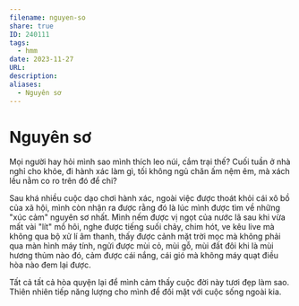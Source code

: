 ```yaml
---
filename: nguyen-so
share: true
ID: 240111
tags:
  - hmm
date: 2023-11-27
URL: 
description: 
aliases:
  - Nguyên sơ
---
```


# Nguyên sơ
Mọi người hay hỏi mình sao mình thích leo núi, cắm trại thế? Cuối tuần ở nhà nghỉ cho khỏe, đi hành xác làm gì, tối không ngủ chăn ấm nệm êm, mà xách lều nằm co ro trên đó để chi?

Sau khá nhiều cuộc dạo chơi hành xác, ngoài việc được thoát khỏi cái xô bồ của xã hội, mình còn nhận ra được rằng đó là lúc mình được tìm về những "xúc cảm" nguyên sơ nhất. Mình nếm được vị ngọt của nước lã sau khi vừa mất vài "lít" mồ hôi, nghe được tiếng suối chảy, chim hót, ve kêu live mà không qua bộ xử lí âm thanh, thấy được cảnh mặt trời mọc mà không phải qua màn hình máy tính, ngửi được mùi cỏ, mùi gỗ, mùi đất đôi khi là mùi hương thủm nào đó, cảm được cái nắng, cái gió mà không máy quạt điều hòa nào đem lại được.  

Tất cả tất cả hòa quyện lại để mình cảm thấy cuộc đời này tươi đẹp làm sao. Thiên nhiên tiếp năng lượng cho mình để đối mặt với cuộc sống ngoài kia.